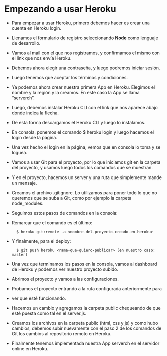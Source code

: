 # Empezando a usar Heroku

- Para empezar a usar Heroku, primero debemos hacer es crear una cuenta en Heroku login.
- Llenamos el formulario de registro seleccionando **Node** como lenguaje de desarrollo.
- Vamos al mail con el que nos registramos, y confirmamos el mismo con el link que nos envía Heroku.
- Debemos ahora elegir una contraseña, y luego podremos iniciar sesión.
- Luego tenemos que aceptar los términos y condiciones.
- Ya podemos ahora crear nuestra primera App en Heroku. Elegimos el nombre y la región y la creamos. En este caso la App se llama “serverch”.
- Luego, debemos instalar Heroku CLI con el link que nos aparece abajo donde indica la flecha.

- De esta forma descargamos el Heroku CLI y luego lo instalamos.
- En consola, ponemos el comando $ heroku login y luego hacemos el login desde la página.
- Una vez hecho el login en la página, vemos que en consola lo toma y se loguea.

- Vamos a usar Git para el proyecto, por lo que iniciamos git en la carpeta del proyecto, y usamos luego todos los comandos que se muestran.
- Y en el proyecto, hacemos un server y una ruta que simplemente mande un mensaje.

- Creamos el archivo .gitignore. Lo utilizamos para poner todo lo que no queremos que se suba a Git, como por ejemplo la carpeta node_modules.
- Seguimos estos pasos de comandos en la consola:

- Remarcar que el comando es el último:

		$ heroku git:remote -a <nombre-del-proyecto-creado-en-heroku>

- Y finalmente, para el deploy:

		$ git push heroku <rama-que-quiero-publicar> (en nuestro caso: master)

- Una vez que terminamos los pasos en la consola, vamos al dashboard de Heroku y podemos ver nuestro proyecto subido.

- Abrimos el proyecto y vamos a las configuraciones.

- Probamos el proyecto entrando a la ruta configurada anteriormente para 
- ver que esté funcionando.
- Hacemos un cambio y agregamos la carpeta public chequeando de que esté puesta como tal en el server.js.

- Creamos los archivos en la carpeta public (html, css y js) y como hubo cambios, debemos subir nuevamente con el paso 2 de los comandos de Git los cambios al repositorio remoto en Heroku.
- Finalmente tenemos implementada nuestra App serverch en el servidor online en Heroku.

